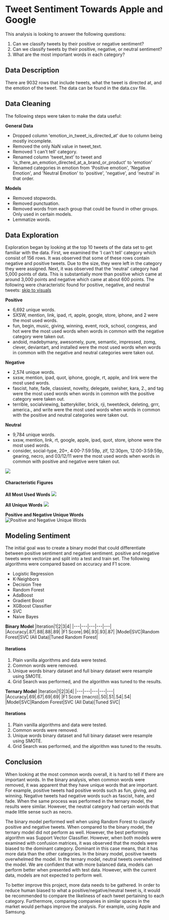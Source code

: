 # Tweet Sentiment Towards Apple and Google

This analysis is looking to answer the following questions:
1) Can we classify tweets by their positive or negative sentiment?
2) Can we classify tweets by their positive, negative, or neutral sentiment?
3) What are the most important words in each category?

## Data Description
There are 9032 rows that include tweets, what the tweet is directed at, and the emotion of the tweet. The data can be found in the data.csv file.

## Data Cleaning
The following steps were taken to make the data useful:

**General Data**
- Dropped column 'emotion_in_tweet_is_directed_at' due to column being mostly incomplete. 
- Removed the only NaN value in tweet_text.
- Removed 'I can't tell' category.
- Renamed column 'tweet_text' to tweet and 'is_there_an_emotion_directed_at_a_brand_or_product' to 'emotion'
- Renamed categories in emotion from 'Positive emotion', 'Negative Emotion', and 'Neutral Emotion' to 'positive', 'negative', and 'neutral' in that order.

**Models**
- Removed stopwords.
- Removed punctuation.
- Removed words from each group that could be found in other groups. Only used in certain models.
- Lemmatize words.

## Data Exploration
Exploration began by looking at the top 10 tweets of the data set to get familiar with the data. First, we examined the 'I can't tell' category which consist of 156 rows. It was observed that some of these rows contain negative and positive tweets. Due to the size, they were left in the category they were assigned. Next, it was observed that the 'neutral' category had 5,000 points of data. This is substantially more than positive which came at around 3,000 points and negative which came at about 600 points. The following were characteristic found for positive, negative, and neutral tweets: [skip to visuals](#Characteristic-Figures)

**Positive**
- 6,692 unique words.
- SXSW, mention, link, ipad, rt, apple, google, store, iphone, and 2 were the most used words. 
- fun, begin, music, giving, winning, event, rock, school, congress, and hot were the most used words when words in common with the negative category were taken out. 
- andoid, madebymany, awesomely, pure, semantic, impressed, zomg, clever, deviantart, and installed were the most used words when words in common with the negative and neutral categories were taken out.

**Negative**
- 2,574 unique words.
- sxsw, mention, ipad, quot, iphone, google, rt, apple, and link were the most used words.
- fascist, hate, fade, classiest, novelty, delegate, swisher, kara, 2., and tag were the most used words when words in common with the positive category were taken out.
- terrible, socialviewing, batterykiller, brick, rji, tweetdeck, deleting, grrr, america., and write were the most used words when words in common with the positive and neutral categories were taken out.

**Neutral**
- 9,784 unique words.
- sxsw, mention, link, rt, google, apple, ipad, quot, store, iphone were the most used words.
- consider, social-type, 20+, 4:00-7:59:59p, zlf, 12:30pm, 12:00-3:59:59p, gearing, necro, and 03/12/11 were the most used words when words in common with positive and negative were taken out.

![](pics/compare.png)

#### Characteristic Figures
**All Most Used Words**
![](pics/AllMostUsed.png)

**All Unique Words**
![](pics/AllUnique.png)

**Positive and Negative Unique Words**
![Positive and Negative Unique Words](pics/PositiveNegativeUsed.png)

## Modeling Sentiment
The initial goal was to create a binary model that could differentiate between positive sentiment and negative sentiment. positive and negative tweets were vectorize and split into a test and train set. The following algorithms were compared based on accuracy and F1 score.

- Logistic Regression
- K-Neighbors
- Decision Tree
- Random Forest
- AdaBoost
- Gradient Boost
- XGBoost Classifier
- SVC
- Naive Bayes

**Binary Model**
|Iteration|1|2|3|4|
|---|---|---|---|---|
|Accuracy|.87|.88|.88|.89|
|F1 Score|.96|.93|.93|.87|
|Model|SVC|Random Forest|SVC (All Data)|Tuned Random Forest|

#### Iterations
1) Plain vanilla algorithms and data were tested.
2) Common words were removed.
3) Unique words binary dataset and full binary dataset were resample using SMOTE.
4) Grid Search was performed, and the algorithm was tuned to the results. 

**Ternary Model**
|Iteration|1|2|3|4|
|---|---|---|---|---|
|Accuracy|.69|.67|.69|.69|
|F1 Score (macro)|.50|.51|.54|.54|
|Model|SVC|Random Forest|SVC (All Data)|Tuned SVC|

#### Iterations
1) Plain vanilla algorithms and data were tested.
2) Common words were removed.
3) Unique words binary dataset and full binary dataset were resample using SMOTE.
4) Grid Search was performed, and the algorithm was tuned to the results. 

## Conclusion
When looking at the most common words overall, it is hard to tell if there are important words. In the binary analysis, when common words were removed, it was apparent that they have unique words that are important. For example, positive tweets had positive words such as fun, giving, and winning. Negative tweets had negative words such as fascist, hate, and fade. When the same process was performed in the ternary model, the results were similar. However, the neutral category had certain words that made little sense such as necro.

The binary model performed well when using Random Forest to classify positive and negative tweets. When compared to the binary model, the ternary model did not perform as well. However, the best performing algorithm was Support Vector Classifier. However, when both models were examined with confusion matrices, it was observed that the models were biased to the dominant category. Dominant in this case means, that it has more data than the other categories. In the binary model, positive tweets overwhelmed the model. In the ternary model, neutral tweets overwhelmed the model. We are confident that with more balanced data, models can perform better when presented with test data. However, with the current data, models are not expected to perform well.

To better improve this project, more data needs to be gathered. In order to reduce human biased to what a positive/negative/neutral tweet is, it would be recommended to compare the likeliness of each tweet pertaining to each category. Furthermore, comparing companies in similar spaces in the market would perhaps improve the analysis. For example, using Apple and Samsung. 